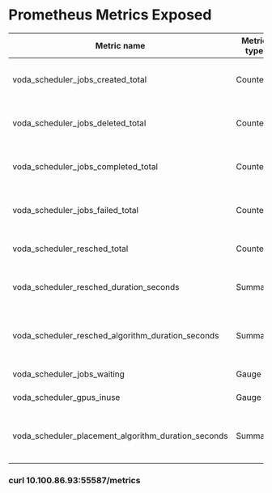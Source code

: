 # Prometheus Metrics Exposed

| Metric name | Metric type | Description |
| -------- | -------- | -------- |
| voda_scheduler_jobs_created_total     | Counter     | Counts number of training jobs created     |
| voda_scheduler_jobs_deleted_total     | Counter     | Counts number of training jobs deleted     |
| voda_scheduler_jobs_completed_total     | Counter     | Counts number of training jobs completed     |
| voda_scheduler_jobs_failed_total     | Counter     | Counts number of training jobs failed     |
| voda_scheduler_resched_total     | Counter     | Counts number of rescheduling     |
| voda_scheduler_resched_duration_seconds     | Summary     | A summary of the duration of rescheduling     |
| voda_scheduler_resched_algorithm_duration_seconds     | Summary     | A summary of the duration of rescheduling algorithm"     |
| voda_scheduler_jobs_waiting     | Gauge     | Number of waiting jobs     |
| voda_scheduler_gpus_inuse     | Gauge     | Number of GPUs in use     |
| voda_scheduler_placement_algorithm_duration_seconds     | Summary     | A summary of the duration of placement algorithm     |

### curl 10.100.86.93:55587/metrics